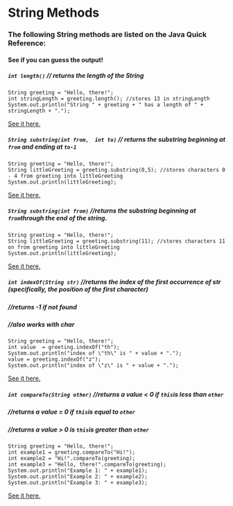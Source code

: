 # String Methods

### The following String methods are listed on the Java Quick Reference:

#### See if you can guess the output!

##### `int length()`        // returns the length of the String

```
String greeting = "Hello, there!";
int stringLength = greeting.length(); //stores 13 in stringLength        
System.out.println("String " + greeting + " has a length of " + stringLength + ".");
```

[See it here.](http://rextester.com/JDPIJN44765)

##### `String substring(int from,  int to)`         // returns the substring beginning at `from` and ending at `to-1`

```
String greeting = "Hello, there!";
String littleGreeting = greeting.substring(0,5); //stores characters 0 - 4 from greeting into littleGreeting
System.out.println(littleGreeting);
```

[See it here.](http://rextester.com/OOMF63020)

##### `String substring(int from)`   //returns the substring beginning at `from`through the end of the string.

```
String greeting = "Hello, there!";
String littleGreeting = greeting.substring(11); //stores characters 11 on from greeting into littleGreeting
System.out.println(littleGreeting);
```

[See it here.](http://rextester.com/EJOIN34736)

##### `int indexOf(String str)` //returns the index of the first occurrence of str \(specifically, the position of the first character\)

#####                                               //returns -1 if not found

#####                                               //also works with char

```
String greeting = "Hello, there!";
int value  = greeting.indexOf("th");
System.out.println("index of \"th\" is " + value + ".");
value = greeting.indexOf("z");
System.out.println("index of \"z\" is " + value + ".");
```

[See it here.](http://rextester.com/FULZLF50841)

##### `int compareTo(String other)`      //returns a value &lt; 0 if `this`is less than `other`

##### //returns a value = 0 if `this`is equal to `other`

##### //returns a value &gt; 0 is `this`is greater than `other`

```
String greeting = "Hello, there!";
int example1 = greeting.compareTo("Hi!");
int example2 = "Hi!".compareTo(greeting);
int example3 = "Hello, there!".compareTo(greeting);
System.out.println("Example 1: " + example1);
System.out.println("Example 2: " + example2);
System.out.println("Example 3: " + example3);
```

[See it here.](http://rextester.com/BPIU29395)

